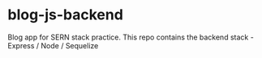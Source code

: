 # blog-js-backend
Blog app for SERN stack practice. This repo contains the backend stack - Express / Node / Sequelize
